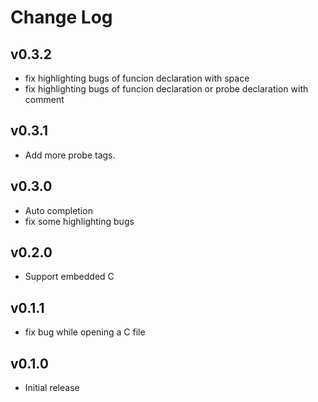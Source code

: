 # Change Log

## v0.3.2

- fix highlighting bugs of funcion declaration with space
- fix highlighting bugs of funcion declaration or probe declaration with comment

## v0.3.1

- Add more probe tags.

## v0.3.0

- Auto completion
- fix some highlighting bugs

## v0.2.0

- Support embedded C

## v0.1.1

- fix bug while opening a C file

## v0.1.0

- Initial release
